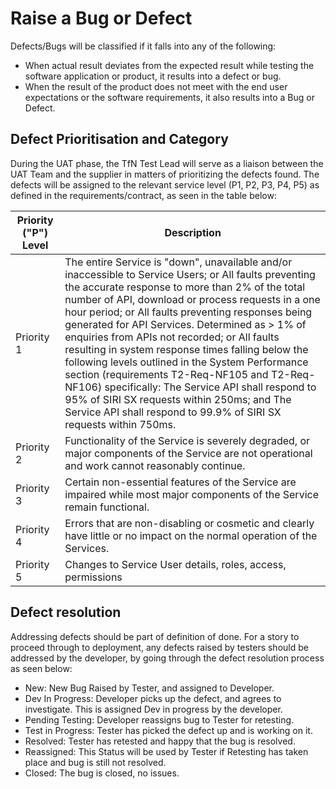 # Raise a Bug or Defect

Defects/Bugs will be classified if it falls into any of the following:

- When actual result deviates from the expected result while testing the software application or product, it results into a defect or bug.
- When the result of the product does not meet with the end user expectations or the software requirements, it also results into a Bug or Defect.

## Defect Prioritisation and Category

During the UAT phase, the TfN Test Lead will serve as a liaison between the UAT Team and the supplier in matters of prioritizing the defects found. The defects will be assigned to the relevant service level (P1, P2, P3, P4, P5) as defined in the requirements/contract, as seen in the table below:

| Priority ("P") Level | Description                                                                                                                                                                                                                                                                                                                                                                                                                                                                                                                                                                                                                                                                                              |
| -------------------- | -------------------------------------------------------------------------------------------------------------------------------------------------------------------------------------------------------------------------------------------------------------------------------------------------------------------------------------------------------------------------------------------------------------------------------------------------------------------------------------------------------------------------------------------------------------------------------------------------------------------------------------------------------------------------------------------------------- |
| Priority 1           | The entire Service is "down", unavailable and/or inaccessible to Service Users; or All faults preventing the accurate response to more than 2% of the total number of API, download or process requests in a one hour period; or All faults preventing responses being generated for API Services. Determined as > 1% of enquiries from APIs not recorded; or All faults resulting in system response times falling below the following levels outlined in the System Performance section (requirements T2-Req-NF105 and T2-Req-NF106) specifically: The Service API shall respond to 95% of SIRI SX requests within 250ms; and The Service API shall respond to 99.9% of SIRI SX requests within 750ms. |
| Priority 2           | Functionality of the Service is severely degraded, or major components of the Service are not operational and work cannot reasonably continue.                                                                                                                                                                                                                                                                                                                                                                                                                                                                                                                                                           |
| Priority 3           | Certain non-essential features of the Service are impaired while most major components of the Service remain functional.                                                                                                                                                                                                                                                                                                                                                                                                                                                                                                                                                                                 |
| Priority 4           | Errors that are non-disabling or cosmetic and clearly have little or no impact on the normal operation of the Services.                                                                                                                                                                                                                                                                                                                                                                                                                                                                                                                                                                                  |
| Priority 5           | Changes to Service User details, roles, access, permissions                                                                                                                                                                                                                                                                                                                                                                                                                                                                                                                                                                                                                                              |

## Defect resolution

Addressing defects should be part of definition of done. For a story to proceed through to deployment, any defects raised by testers should be addressed by the developer, by going through the defect resolution process as seen below:

- New: New Bug Raised by Tester, and assigned to Developer.
- Dev In Progress: Developer picks up the defect, and agrees to investigate. This is assigned Dev in progress by the developer.
- Pending Testing: Developer reassigns bug to Tester for retesting.
- Test in Progress: Tester has picked the defect up and is working on it.
- Resolved: Tester has retested and happy that the bug is resolved.
- Reassigned: This Status will be used by Tester if Retesting has taken place and bug is still not resolved.
- Closed: The bug is closed, no issues.
